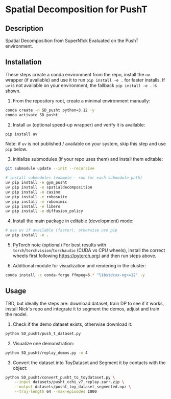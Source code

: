 # Spatial Decomposition for PushT

## Description
Spatial Decomposition from SuperN1ck Evaluated on the PushT environment.

## Installation
These steps create a conda environment from the repo, install the `uv` wrapper (if available) and use it to run `pip install -e .` for faster installs. If `uv` is not available on your environment, the fallback `pip install -e .` is shown.

1. From the repository root, create a minimal environment manually:
```bash
conda create -n SD_pusht python=3.12 -y
conda activate SD_pusht
```

2. Install `uv` (optional speed-up wrapper) and verify it is available:
```bash
pip install uv 
```
Note: if `uv` is not published / available on your system, skip this step and use `pip` below.

3. Initialize submodules (if your repo uses them) and install them editable:
```bash
git submodule update --init --recursive

# install submodules (example — run for each submodule path)
uv pip install -e gym_pusht 
uv pip install -e spatialdecomposition
uv pip install -e casino
uv pip install -e robosuite
uv pip install -e robomimic
uv pip install -e libero
uv pip install -e diffusion_policy
```

4. Install the main package in editable (development) mode:
```bash
# use uv if available (faster), otherwise use pip
uv pip install -e . 
```

5. PyTorch note (optional)
For best results with `torch`/`torchvision`/`torchaudio` (CUDA vs CPU wheels), install the correct wheels first following https://pytorch.org/ and then run steps above.

6. Additional module for visualization and rendering in the cluster:
```bash
conda install -c conda-forge ffmpeg=6.* "libstdcxx-ng>=12" -y
```

## Usage
TBD, but ideally the steps are: download dataset, train DP to see if it works, install Nick's repo and integrate it to segment the demos, adjust and train the model.

1. Check if the demo dataset exists, otherwise download it:
```bash
python SD_pusht/push_t_dataset.py 
```
2. Visualize one demonstration:
```bash
python SD_pusht/replay_demos.py -e 4
```
3. Convert the dataset into ToyDataset and Segment it by contacts with the object:
```bash
python SD_pusht/convert_pusht_to_toydataset.py \
    --input datasets/pusht_cchi_v7_replay.zarr.zip \
    --output datasets/pusht_toy_dataset_segmented.npz \
    --traj-length 64 --max-episodes 1000 

```